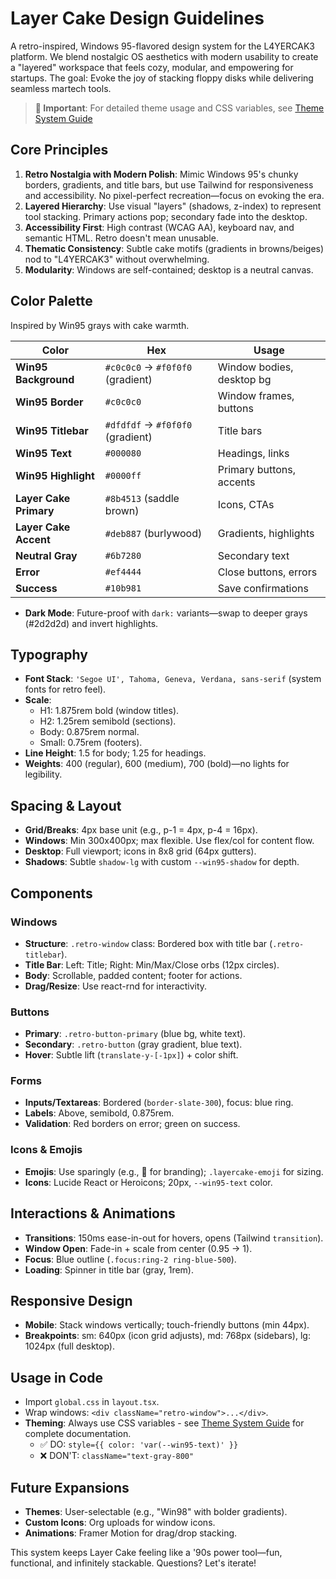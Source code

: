 # Layer Cake Design Guidelines

A retro-inspired, Windows 95-flavored design system for the L4YERCAK3 platform. We blend nostalgic OS aesthetics with modern usability to create a "layered" workspace that feels cozy, modular, and empowering for startups. The goal: Evoke the joy of stacking floppy disks while delivering seamless martech tools.

> **🎨 Important**: For detailed theme usage and CSS variables, see [Theme System Guide](./THEME_SYSTEM.md)

## Core Principles
1. **Retro Nostalgia with Modern Polish**: Mimic Windows 95's chunky borders, gradients, and title bars, but use Tailwind for responsiveness and accessibility. No pixel-perfect recreation—focus on evoking the era.
2. **Layered Hierarchy**: Use visual "layers" (shadows, z-index) to represent tool stacking. Primary actions pop; secondary fade into the desktop.
3. **Accessibility First**: High contrast (WCAG AA), keyboard nav, and semantic HTML. Retro doesn't mean unusable.
4. **Thematic Consistency**: Subtle cake motifs (gradients in browns/beiges) nod to "L4YERCAK3" without overwhelming.
5. **Modularity**: Windows are self-contained; desktop is a neutral canvas.

## Color Palette
Inspired by Win95 grays with cake warmth.

| Color | Hex | Usage |
|-------|-----|-------|
| **Win95 Background** | `#c0c0c0` → `#f0f0f0` (gradient) | Window bodies, desktop bg |
| **Win95 Border** | `#c0c0c0` | Window frames, buttons |
| **Win95 Titlebar** | `#dfdfdf` → `#f0f0f0` (gradient) | Title bars |
| **Win95 Text** | `#000080` | Headings, links |
| **Win95 Highlight** | `#0000ff` | Primary buttons, accents |
| **Layer Cake Primary** | `#8b4513` (saddle brown) | Icons, CTAs |
| **Layer Cake Accent** | `#deb887` (burlywood) | Gradients, highlights |
| **Neutral Gray** | `#6b7280` | Secondary text |
| **Error** | `#ef4444` | Close buttons, errors |
| **Success** | `#10b981` | Save confirmations |

- **Dark Mode**: Future-proof with `dark:` variants—swap to deeper grays (#2d2d2d) and invert highlights.

## Typography
- **Font Stack**: `'Segoe UI', Tahoma, Geneva, Verdana, sans-serif` (system fonts for retro feel).
- **Scale**:
  - H1: 1.875rem bold (window titles).
  - H2: 1.25rem semibold (sections).
  - Body: 0.875rem normal.
  - Small: 0.75rem (footers).
- **Line Height**: 1.5 for body; 1.25 for headings.
- **Weights**: 400 (regular), 600 (medium), 700 (bold)—no lights for legibility.

## Spacing & Layout
- **Grid/Breaks**: 4px base unit (e.g., p-1 = 4px, p-4 = 16px).
- **Windows**: Min 300x400px; max flexible. Use flex/col for content flow.
- **Desktop**: Full viewport; icons in 8x8 grid (64px gutters).
- **Shadows**: Subtle `shadow-lg` with custom `--win95-shadow` for depth.

## Components
### Windows
- **Structure**: `.retro-window` class: Bordered box with title bar (`.retro-titlebar`).
- **Title Bar**: Left: Title; Right: Min/Max/Close orbs (12px circles).
- **Body**: Scrollable, padded content; footer for actions.
- **Drag/Resize**: Use react-rnd for interactivity.

### Buttons
- **Primary**: `.retro-button-primary` (blue bg, white text).
- **Secondary**: `.retro-button` (gray gradient, blue text).
- **Hover**: Subtle lift (`translate-y-[-1px]`) + color shift.

### Forms
- **Inputs/Textareas**: Bordered (`border-slate-300`), focus: blue ring.
- **Labels**: Above, semibold, 0.875rem.
- **Validation**: Red borders on error; green on success.

### Icons & Emojis
- **Emojis**: Use sparingly (e.g., 🍰 for branding); `.layercake-emoji` for sizing.
- **Icons**: Lucide React or Heroicons; 20px, `--win95-text` color.

## Interactions & Animations
- **Transitions**: 150ms ease-in-out for hovers, opens (Tailwind `transition`).
- **Window Open**: Fade-in + scale from center (0.95 → 1).
- **Focus**: Blue outline (`.focus:ring-2 ring-blue-500`).
- **Loading**: Spinner in title bar (gray, 1rem).

## Responsive Design
- **Mobile**: Stack windows vertically; touch-friendly buttons (min 44px).
- **Breakpoints**: sm: 640px (icon grid adjusts), md: 768px (sidebars), lg: 1024px (full desktop).

## Usage in Code
- Import `global.css` in `layout.tsx`.
- Wrap windows: `<div className="retro-window">...</div>`.
- **Theming**: Always use CSS variables - see [Theme System Guide](./THEME_SYSTEM.md) for complete documentation.
  - ✅ DO: `style={{ color: 'var(--win95-text)' }}`
  - ❌ DON'T: `className="text-gray-800"`

## Future Expansions
- **Themes**: User-selectable (e.g., "Win98" with bolder gradients).
- **Custom Icons**: Org uploads for window icons.
- **Animations**: Framer Motion for drag/drop stacking.

This system keeps Layer Cake feeling like a '90s power tool—fun, functional, and infinitely stackable. Questions? Let's iterate!